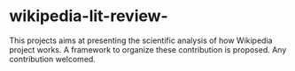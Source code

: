 # wikipedia-lit-review-
This projects aims at presenting the scientific analysis of how Wikipedia project works. 
A framework to organize these contribution is proposed. Any contribution welcomed.
